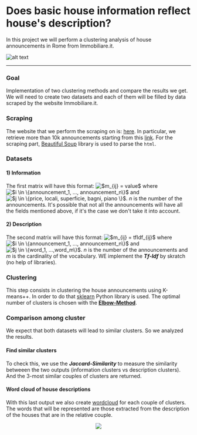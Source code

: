 # Does basic house information reflect house's description?

In this project we will perform a clustering analysis of house announcements in Rome from Immobiliare.it.

![alt text](https://directionscu.org/wp-content/uploads/2018/08/cashforhome.png "Logo Title Text 1")

____ 

### Goal
Implementation of two clustering methods and compare the results we get. We will need to create two datasets and each of them will be filled by data scraped by the website Immobiliare.it.

### Scraping
The website that we perform the scraping on is: [here](https://www.immobiliare.it). In particular, we retrieve more than 10k announcements starting from this [link](https://www.immobiliare.it/vendita-case/roma/?criterio=rilevanza&pag=1).
For the scraping part, [Beautiful Soup](https://www.crummy.com/software/BeautifulSoup/bs4/doc/) library is used to parse the `html`.

### Datasets 
#### 1) Information
The first matrix will have this format: <img src="https://latex.codecogs.com/gif.latex?$m_{ij}&space;=&space;value$" title="$m_{ij} = value$" /> where <img src="https://latex.codecogs.com/gif.latex?$i&space;\in&space;\{announcement_1,&space;...,&space;announcement_n\}$" title="$i \in \{announcement_1, ..., announcement_n\}$" /> and <img src="https://latex.codecogs.com/gif.latex?$j&space;\in&space;\{price,&space;locali,&space;superficie,&space;bagni,&space;piano&space;\}$" title="$j \in \{price, locali, superficie, bagni, piano \}$" />. *n* is the number of the announcements. It's possible that not all the announcements will have all the fields mentioned above, if it's the case we don't take it into account. 

#### 2) Description
The second matrix will have this format: <img src="https://latex.codecogs.com/gif.latex?$m_{ij}&space;=&space;tfIdf_{ij}$" title="$m_{ij} = tfIdf_{ij}$" /> where <img src="https://latex.codecogs.com/gif.latex?$i&space;\in&space;\{announcement_1,&space;...,&space;announcement_n\}$" title="$i \in \{announcement_1, ..., announcement_n\}$" /> and <img src="https://latex.codecogs.com/gif.latex?$j&space;\in&space;\{word_1,&space;...,word_m\}$" title="$j \in \{word_1, ...,word_m\}$" />. *n* is the number of the announcements and *m* is the cardinality of the vocabulary. WE implement the ***Tf-Idf*** by skratch (no help of libraries).

### Clustering
This step consists in clustering the house announcements using K-means++. In order to do that [sklearn](https://scikit-learn.org/stable/modules/generated/sklearn.cluster.KMeans.html) Python library is used. The optimal number of clusters is chosen with the [**Elbow-Method**](https://en.wikipedia.org/wiki/Elbow_method_(clustering)).

### Comparison among cluster
We expect that both datasets will lead to similar clusters. So we analyzed the results.
#### Find similar clusters
To check this, we use the ***Jaccard-Similarity*** to measure the similarity betweeen the two outputs (information clusters vs description clusters). And the 3-most similar couples of clusters are returned.
#### Word cloud of house descriptions
With this last output we also create [wordcloud](https://www.datacamp.com/community/tutorials/wordcloud-python) for each couple of clusters. The words that will be represented are those extracted from the description of the houses that are in the relative couple.

<div style="text-align:center"><img src ="https://d791hlskfkbjh.cloudfront.net/7731287/980x.jpg" /></div>
